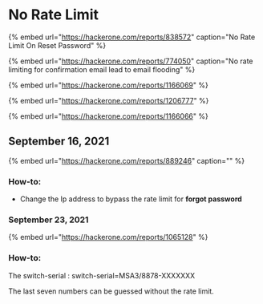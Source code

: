# No Rate Limit

{% embed url="https://hackerone.com/reports/838572" caption="No Rate Limit On Reset Password" %}



{% embed url="https://hackerone.com/reports/774050" caption="No rate limiting for confirmation email lead to email flooding" %}

{% embed url="https://hackerone.com/reports/1166069" %}

{% embed url="https://hackerone.com/reports/1206777" %}



{% embed url="https://hackerone.com/reports/1166066" %}





## September 16, 2021 

{% embed url="https://hackerone.com/reports/889246" caption="" %}

### How-to:

* Change the Ip address to bypass the rate limit for  **forgot password**



### September 23, 2021

{% embed url="https://hackerone.com/reports/1065128" %}

### How-to:

The switch-serial : switch-serial=MSA3/8878-XXXXXXX

The last seven numbers can be guessed without the rate limit.

 



